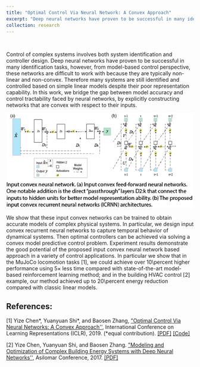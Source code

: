 ```yaml
---
title: "Optimal Control Via Neural Network: A Convex Approach"
excerpt: "Deep neural networks have proven to be successful in many identification tasks, however, from the model-based control perspective, these networks are difficult to work with because they are typically non-linear and non-convex. In this work, we bridge the gap between model accuracy and control tractability faced by neural networks, by explicitly constructing input convex neural networks (ICNN). It leads to significant energy savings for building HVAC management. "
collection: research
---
```

<p>&nbsp;</p>

Control of complex systems involves both system identification and controller design. Deep neural networks have proven to be successful in many identification tasks, however, from model-based control perspective, these networks are difficult to work with because they are typically non-linear and non-convex. Therefore many systems are still identified and controlled based on simple linear models despite their poor representation capability. In this work, we bridge the gap between model accuracy and control tractability faced by neural networks, by explicitly constructing networks that are convex with respect to their inputs. 
<p align="center">
	<img src='/images/research/architecture.png'>
</p>
We show that these input convex networks can be trained to obtain accurate models of complex physical systems. In particular, we design input convex recurrent neural networks to capture temporal behavior of dynamical systems. Then optimal controllers can be achieved via solving a convex model predictive control problem. Experiment results demonstrate the good potential of the proposed input convex neural network based approach in a variety of control applications. In particular we show that in the MuJoCo locomotion tasks [1], we could achieve over 10\percent higher performance using 5× less time compared with state-of-the-art model-based reinforcement learning method; and in the building HVAC control [2] example, our method achieved up to 20\percent energy reduction compared with classic linear models.

## References:

[1] Yize Chen\*, Yuanyuan Shi\*, and Baosen Zhang, ["Optimal Control Via Neural Networks: A Convex Approach''](https://openreview.net/forum?id=H1MW72AcK7), International Conference on Learning Representations (ICLR), 2019.  (*equal contribution). [[PDF]](https://arxiv.org/pdf/1805.11835.pdf) [[Code]](https://github.com/chennnnnyize/Optimal-Control-via-Neural-Networks)

[2] Yize Chen, Yuanyuan Shi, and Baosen Zhang. ["Modeling and Optimization of Complex Building Energy Systems with Deep Neural Networks''](https://arxiv.org/abs/1711.02278), Asilomar Conference, 2017. [[PDF]](https://arxiv.org/pdf/1711.02278.pdf)
